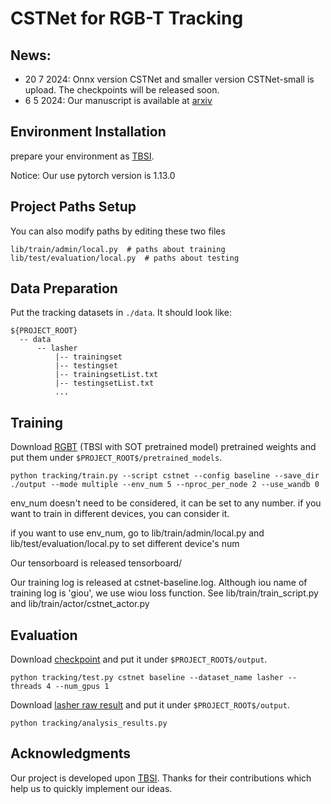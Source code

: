 # CSTNet for RGB-T Tracking

## News:

- 20 7 2024: Onnx version CSTNet and smaller version CSTNet-small is upload. The checkpoints will be released soon.
- 6 5 2024: Our manuscript is available at [arxiv](https://arxiv.org/abs/2405.03177)

## Environment Installation

prepare your environment as [TBSI](https://github.com/RyanHTR/TBSI).

Notice: Our use pytorch version is 1.13.0

## Project Paths Setup
You can also modify paths by editing these two files
```
lib/train/admin/local.py  # paths about training
lib/test/evaluation/local.py  # paths about testing
```

## Data Preparation
Put the tracking datasets in `./data`. It should look like:
```
${PROJECT_ROOT}
  -- data
      -- lasher
          |-- trainingset
          |-- testingset
          |-- trainingsetList.txt
          |-- testingsetList.txt
          ...
```

## Training
Download [RGBT](https://pan.baidu.com/share/init?surl=8MYRT4jkunIPklD02daFXA&pwd=y2rz) (TBSI with SOT pretrained model) pretrained weights and put them under `$PROJECT_ROOT$/pretrained_models`.

```
python tracking/train.py --script cstnet --config baseline --save_dir ./output --mode multiple --env_num 5 --nproc_per_node 2 --use_wandb 0
```

env_num doesn't need to be considered, it can be set to any number. if you want to train in different devices, you can consider it.

if you want to use env_num, go to lib/train/admin/local.py and lib/test/evaluation/local.py to set different device's num


Our tensorboard is released tensorboard/

Our training log is released at cstnet-baseline.log. 
Although iou name of training log is 'giou', we use wiou loss function. 
See lib/train/train_script.py and  lib/train/actor/cstnet_actor.py 


## Evaluation
Download [checkpoint](https://drive.google.com/file/d/1ybQorlpP-BQgsPAfJ-uGOJu_J_v42FUq/view?usp=drive_link) and put it under `$PROJECT_ROOT$/output`.

```
python tracking/test.py cstnet baseline --dataset_name lasher --threads 4 --num_gpus 1
```
Download [lasher raw result](https://drive.google.com/file/d/1I9wcCHfTBBcebXYOGU_-jHKs7gWP0VMY/view?usp=sharing) and put it under `$PROJECT_ROOT$/output`.

```
python tracking/analysis_results.py
```
## Acknowledgments
Our project is developed upon [TBSI](https://github.com/RyanHTR/TBSI). Thanks for their contributions which help us to quickly implement our ideas.

